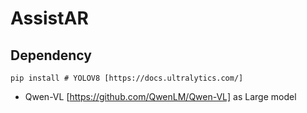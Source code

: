 # AssistAR

## Dependency

```
pip install # YOLOV8 [https://docs.ultralytics.com/] 
```
- Qwen-VL [https://github.com/QwenLM/Qwen-VL] as Large model